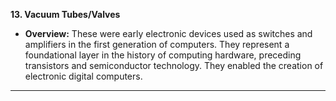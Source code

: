 
**13. Vacuum Tubes/Valves**

* **Overview:**
These were early electronic devices used as switches and amplifiers in the first generation of computers. They represent a foundational layer in the history of computing hardware, preceding transistors and semiconductor technology. They enabled the creation of electronic digital computers.
---
